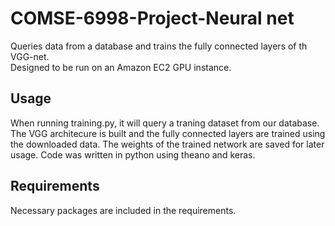 # COMSE-6998-Project-Neural net


Queries data from a database and trains the fully connected layers of th VGG-net.  
Designed to be run on an Amazon EC2 GPU instance.

## Usage

When running training.py, it will query a traning dataset from our database. The VGG architecure is built and the fully connected layers are trained using the downloaded data. The weights of the trained network are saved for later usage. Code was written in python using theano and keras.


## Requirements

Necessary packages are included in the requirements.
